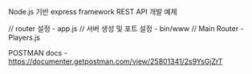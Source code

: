 Node.js 기반 express framework REST API 개발 예제 

// router 설정  - app.js
// 서버 생성 및 포트 설정 - bin/www
// Main Router -  Players.js

POSTMAN docs - https://documenter.getpostman.com/view/25801341/2s9YsGjZrT
